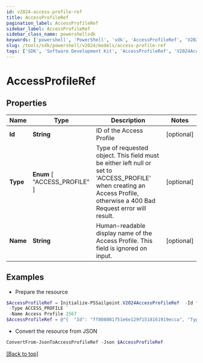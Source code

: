 ```yaml
---
id: v2024-access-profile-ref
title: AccessProfileRef
pagination_label: AccessProfileRef
sidebar_label: AccessProfileRef
sidebar_class_name: powershellsdk
keywords: ['powershell', 'PowerShell', 'sdk', 'AccessProfileRef', 'V2024AccessProfileRef'] 
slug: /tools/sdk/powershell/v2024/models/access-profile-ref
tags: ['SDK', 'Software Development Kit', 'AccessProfileRef', 'V2024AccessProfileRef']
---
```



# AccessProfileRef

## Properties

Name | Type | Description | Notes
------------ | ------------- | ------------- | -------------
**Id** | **String** | ID of the Access Profile | [optional] 
**Type** |  **Enum** [  "ACCESS_PROFILE" ] | Type of requested object. This field must be either left null or set to 'ACCESS_PROFILE' when creating an Access Profile, otherwise a 400 Bad Request error will result. | [optional] 
**Name** | **String** | Human-readable display name of the Access Profile. This field is ignored on input. | [optional] 

## Examples

- Prepare the resource
```powershell
$AccessProfileRef = Initialize-PSSailpoint.V2024AccessProfileRef  -Id ff808081751e6e129f1518161919ecca `
 -Type ACCESS_PROFILE `
 -Name Access Profile 2567
$AccessProfileRef = @"{  "Id": "ff808081751e6e129f1518161919ecca", "Type": "ACCESS_PROFILE", "Name": "Access Profile 2567" }"@
```

- Convert the resource from JSON
```powershell
ConvertFrom-JsonToAccessProfileRef -Json $AccessProfileRef
```


[[Back to top]](#) 

